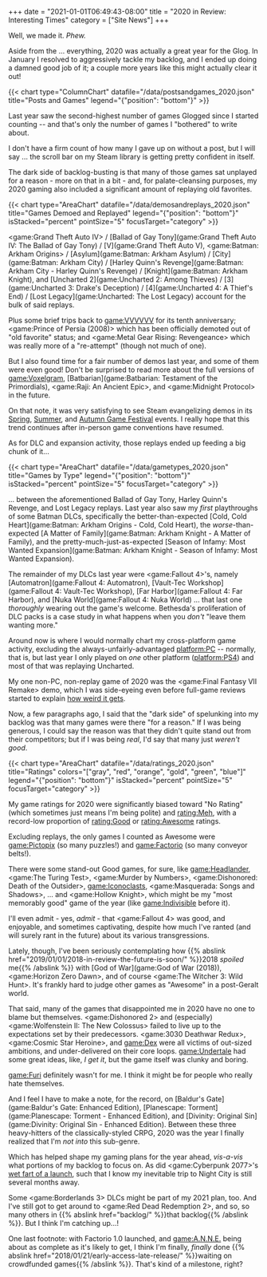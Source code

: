 +++
date = "2021-01-01T06:49:43-08:00"
title = "2020 in Review: Interesting Times"
category = ["Site News"]
+++

Well, we made it.  <i>Phew.</i>

Aside from the ... everything, 2020 was actually a great year for the Glog.  In January I resolved to aggressively tackle my backlog, and I ended up doing a damned good job of it; a couple more years like this might actually clear it out!

{{< chart type="ColumnChart" datafile="/data/postsandgames_2020.json" title="Posts and Games" legend="{\"position\": \"bottom\"}" >}}

Last year saw the second-highest number of games Glogged since I started counting -- and that's only the number of games I "bothered" to write about.

I don't have a firm count of how many I gave up on without a post, but I will say ... the scroll bar on my Steam library is getting pretty confident in itself.

The dark side of backlog-busting is that many of those games sat unplayed for a reason - more on that in a bit - and, for palate-cleansing purposes, my 2020 gaming also included a significant amount of replaying old favorites.

{{< chart type="AreaChart" datafile="/data/demosandreplays_2020.json" title="Games Demoed and Replayed" legend="{\"position\": \"bottom\"}" isStacked="percent" pointSize="5" focusTarget="category" >}}

<game:Grand Theft Auto IV> / [Ballad of Gay Tony](game:Grand Theft Auto IV: The Ballad of Gay Tony) / [V](game:Grand Theft Auto V), <game:Batman: Arkham Origins> / [Asylum](game:Batman: Arkham Asylum) / [City](game:Batman: Arkham City) / [Harley Quinn's Revenge](game:Batman: Arkham City - Harley Quinn's Revenge) / [Knight](game:Batman: Arkham Knight), and [Uncharted 2](game:Uncharted 2: Among Thieves) / [3](game:Uncharted 3: Drake's Deception) / [4](game:Uncharted 4: A Thief's End) / [Lost Legacy](game:Uncharted: The Lost Legacy) account for the bulk of said replays.

Plus some brief trips back to <game:VVVVVV> for its tenth anniversary; <game:Prince of Persia (2008)> which has been officially demoted out of "old favorite" status; and <game:Metal Gear Rising: Revengeance> which was really more of a "re-attempt" (though not much of one).

But I also found time for a fair number of demos last year, and some of them were even good!  Don't be surprised to read more about the full versions of <game:Voxelgram>, [Batbarian](game:Batbarian: Testament of the Primordials), <game:Raji: An Ancient Epic>, and <game:Midnight Protocol> in the future.

On that note, it was very satisfying to see Steam evangelizing demos in its <a href="https://store.steampowered.com/sale/SteamGameFestival-Spring">Spring</a>, <a href="https://store.steampowered.com/sale/gamefestival">Summer</a>, and <a href="https://store.steampowered.com/sale/steamgamefestival">Autumn Game Festival</a> events.  I really hope that this trend continues after in-person game conventions have resumed.

As for DLC and expansion activity, those replays ended up feeding a big chunk of it...

{{< chart type="AreaChart" datafile="/data/gametypes_2020.json" title="Games by Type" legend="{\"position\": \"bottom\"}" isStacked="percent" pointSize="5" focusTarget="category" >}}

... between the aforementioned Ballad of Gay Tony, Harley Quinn's Revenge, and Lost Legacy replays.  Last year also saw my <i>first</i> playthroughs of some Batman DLCs, specifically the better-than-expected [Cold, Cold Heart](game:Batman: Arkham Origins - Cold, Cold Heart), the <i>worse</i>-than-expected [A Matter of Family](game:Batman: Arkham Knight - A Matter of Family), and the pretty-much-just-as-expected [Season of Infamy: Most Wanted Expansion](game:Batman: Arkham Knight - Season of Infamy: Most Wanted Expansion).

The remainder of my DLCs last year were <game:Fallout 4>'s, namely [Automatron](game:Fallout 4: Automatron), [Vault-Tec Workshop](game:Fallout 4: Vault-Tec Workshop), [Far Harbor](game:Fallout 4: Far Harbor), and [Nuka World](game:Fallout 4: Nuka World) ... that last one <i>thoroughly</i> wearing out the game's welcome.  Bethesda's proliferation of DLC packs is a case study in what happens when you <i>don't</i> "leave them wanting more."

Around now is where I would normally chart my cross-platform game activity, excluding the always-unfairly-advantaged <platform:PC> -- normally, that is, but last year I only played on <i>one</i> other platform (<platform:PS4>) and most of that was replaying Uncharted.

My one non-PC, non-replay game of 2020 was the <game:Final Fantasy VII Remake> demo, which I was side-eyeing even before full-game reviews started to explain <a href="https://www.vg247.com/2020/04/22/final-fantasy-7-remake-ending-explained-sequel/">how weird it gets</a>.

Now, a few paragraphs ago, I said that the "dark side" of spelunking into my backlog was that many games were there "for a reason."  If I was being generous, I could say the reason was that they didn't quite stand out from their competitors; but if I was being <i>real</i>, I'd say that many just <i>weren't good</i>.

{{< chart type="AreaChart" datafile="/data/ratings_2020.json" title="Ratings" colors="[\"gray\", \"red\", \"orange\", \"gold\", \"green\", \"blue\"]" legend="{\"position\": \"bottom\"}" isStacked="percent" pointSize="5" focusTarget="category" >}}

My game ratings for 2020 were significantly biased toward "No Rating" (which sometimes just means I'm being polite) and <rating:Meh>, with a record-low proportion of <rating:Good> or <rating:Awesome> ratings.

Excluding replays, the only games I counted as Awesome were <game:Pictopix> (so many puzzles!) and <game:Factorio> (so many conveyor belts!).

There were some stand-out Good games, for sure, like <game:Headlander>, <game:The Turing Test>, <game:Murder by Numbers>, <game:Dishonored: Death of the Outsider>, <game:Iconoclasts>, <game:Masquerada: Songs and Shadows>, ... and <game:Hollow Knight>, which might be my "most memorably good" game of the year (like <game:Indivisible> before it).

I'll even admit - yes, <i>admit</i> - that <game:Fallout 4> was good, and enjoyable, and sometimes captivating, despite how much I've ranted (and will surely rant in the future) about its various transgressions.

Lately, though, I've been seriously contemplating how {{% abslink href="2019/01/01/2018-in-review-the-future-is-soon/" %}}2018 <i>spoiled</i> me{{% /abslink %}} with [God of War](game:God of War (2018)), <game:Horizon Zero Dawn>, and of course <game:The Witcher 3: Wild Hunt>.  It's frankly hard to judge other games as "Awesome" in a post-Geralt world.

That said, many of the games that disappointed me in 2020 have no one to blame but themselves.  <game:Dishonored 2> and (especially) <game:Wolfenstein II: The New Colossus> failed to live up to the expectations set by their predecessors.  <game:3030 Deathwar Redux>, <game:Cosmic Star Heroine>, and <game:Dex> were all victims of out-sized ambitions, and under-delivered on their core loops.  <game:Undertale> had some great ideas, like, <i>I get it</i>, but the game itself was clunky and boring.

<game:Furi> definitely wasn't for me.  I think it might be for people who really hate themselves.

And I feel I have to make a note, for the record, on [Baldur's Gate](game:Baldur's Gate: Enhanced Edition), [Planescape: Torment](game:Planescape: Torment - Enhanced Edition), and [Divinity: Original Sin](game:Divinity: Original Sin - Enhanced Edition).  Between these three heavy-hitters of the classically-styled CRPG, 2020 was the year I finally realized that I'm <i>not into</i> this sub-genre.

Which has helped shape my gaming plans for the year ahead, <i>vis-a-vis</i> what portions of my backlog to focus on.  As did <game:Cyberpunk 2077>'s <a href="https://www.marketwatch.com/story/heres-how-to-get-your-cyberpunk-2077-refund-2020-12-18">wet fart of a launch</a>, such that I know my inevitable trip to Night City is still several months away.

Some <game:Borderlands 3> DLCs might be part of my 2021 plan, too.  And I've still got to get around to <game:Red Dead Redemption 2>, and so, so many others in {{% abslink href="backlog/" %}}that backlog{{% /abslink %}}.  But I think I'm catching up...!

One last footnote: with Factorio 1.0 launched, and <game:A.N.N.E.> being about as complete as it's likely to get, I think I'm finally, <i>finally</i> done {{% abslink href="2018/01/21/early-access-late-release/" %}}waiting on crowdfunded games{{% /abslink %}}.  That's kind of a milestone, right?
